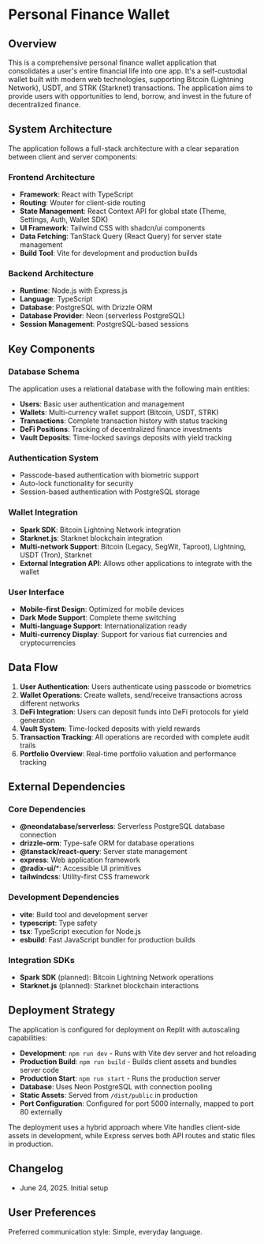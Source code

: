 # Personal Finance Wallet

## Overview

This is a comprehensive personal finance wallet application that consolidates a user's entire financial life into one app. It's a self-custodial wallet built with modern web technologies, supporting Bitcoin (Lightning Network), USDT, and STRK (Starknet) transactions. The application aims to provide users with opportunities to lend, borrow, and invest in the future of decentralized finance.

## System Architecture

The application follows a full-stack architecture with a clear separation between client and server components:

### Frontend Architecture
- **Framework**: React with TypeScript
- **Routing**: Wouter for client-side routing
- **State Management**: React Context API for global state (Theme, Settings, Auth, Wallet SDK)
- **UI Framework**: Tailwind CSS with shadcn/ui components
- **Data Fetching**: TanStack Query (React Query) for server state management
- **Build Tool**: Vite for development and production builds

### Backend Architecture
- **Runtime**: Node.js with Express.js
- **Language**: TypeScript
- **Database**: PostgreSQL with Drizzle ORM
- **Database Provider**: Neon (serverless PostgreSQL)
- **Session Management**: PostgreSQL-based sessions

## Key Components

### Database Schema
The application uses a relational database with the following main entities:
- **Users**: Basic user authentication and management
- **Wallets**: Multi-currency wallet support (Bitcoin, USDT, STRK)
- **Transactions**: Complete transaction history with status tracking
- **DeFi Positions**: Tracking of decentralized finance investments
- **Vault Deposits**: Time-locked savings deposits with yield tracking

### Authentication System
- Passcode-based authentication with biometric support
- Auto-lock functionality for security
- Session-based authentication with PostgreSQL storage

### Wallet Integration
- **Spark SDK**: Bitcoin Lightning Network integration
- **Starknet.js**: Starknet blockchain integration
- **Multi-network Support**: Bitcoin (Legacy, SegWit, Taproot), Lightning, USDT (Tron), Starknet
- **External Integration API**: Allows other applications to integrate with the wallet

### User Interface
- **Mobile-first Design**: Optimized for mobile devices
- **Dark Mode Support**: Complete theme switching
- **Multi-language Support**: Internationalization ready
- **Multi-currency Display**: Support for various fiat currencies and cryptocurrencies

## Data Flow

1. **User Authentication**: Users authenticate using passcode or biometrics
2. **Wallet Operations**: Create wallets, send/receive transactions across different networks
3. **DeFi Integration**: Users can deposit funds into DeFi protocols for yield generation
4. **Vault System**: Time-locked deposits with yield rewards
5. **Transaction Tracking**: All operations are recorded with complete audit trails
6. **Portfolio Overview**: Real-time portfolio valuation and performance tracking

## External Dependencies

### Core Dependencies
- **@neondatabase/serverless**: Serverless PostgreSQL database connection
- **drizzle-orm**: Type-safe ORM for database operations
- **@tanstack/react-query**: Server state management
- **express**: Web application framework
- **@radix-ui/***: Accessible UI primitives
- **tailwindcss**: Utility-first CSS framework

### Development Dependencies
- **vite**: Build tool and development server
- **typescript**: Type safety
- **tsx**: TypeScript execution for Node.js
- **esbuild**: Fast JavaScript bundler for production builds

### Integration SDKs
- **Spark SDK** (planned): Bitcoin Lightning Network operations
- **Starknet.js** (planned): Starknet blockchain interactions

## Deployment Strategy

The application is configured for deployment on Replit with autoscaling capabilities:

- **Development**: `npm run dev` - Runs with Vite dev server and hot reloading
- **Production Build**: `npm run build` - Builds client assets and bundles server code
- **Production Start**: `npm run start` - Runs the production server
- **Database**: Uses Neon PostgreSQL with connection pooling
- **Static Assets**: Served from `/dist/public` in production
- **Port Configuration**: Configured for port 5000 internally, mapped to port 80 externally

The deployment uses a hybrid approach where Vite handles client-side assets in development, while Express serves both API routes and static files in production.

## Changelog

- June 24, 2025. Initial setup

## User Preferences

Preferred communication style: Simple, everyday language.